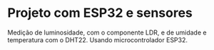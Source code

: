 # Projeto com ESP32 e sensores
Medição de luminosidade, com o componente LDR, e de umidade e temperatura com o DHT22.
Usando microcontrolador ESP32.
